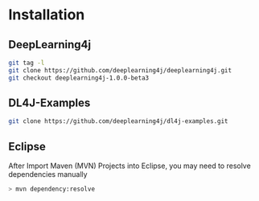 # Installation

## DeepLearning4j
```bash
git tag -l
git clone https://github.com/deeplearning4j/deeplearning4j.git
git checkout deeplearning4j-1.0.0-beta3
```

## DL4J-Examples
```bash
git clone https://github.com/deeplearning4j/dl4j-examples.git
```

## Eclipse
After Import Maven (MVN) Projects into Eclipse, you may need to resolve dependencies manually
```bash
> mvn dependency:resolve
```
